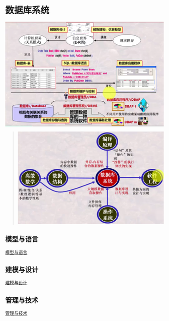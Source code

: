 # 数据库系统

<img src="README.assets/image-20220824213853894.png" alt="image-20220824213853894" style="zoom:80%;" />

> <img src="README.assets/image-20220824214513499.png" alt="image-20220824214513499" style="zoom:67%;" />

## 模型与语言

[模型与语言](模型与语言/README.md)

## 建模与设计

[建模与设计](建模与设计/README.md)

## 管理与技术

[管理与技术](管理与技术/README.md)